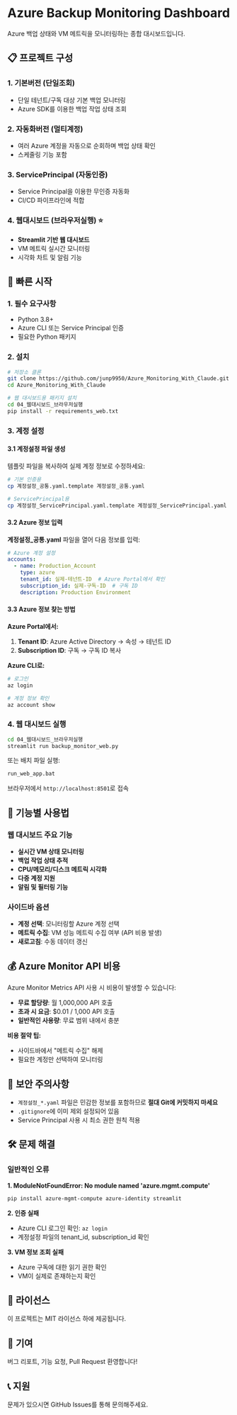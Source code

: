 # Azure Backup Monitoring Dashboard

Azure 백업 상태와 VM 메트릭을 모니터링하는 종합 대시보드입니다.

## 📋 프로젝트 구성

### 1. 기본버전 (단일조회)
- 단일 테넌트/구독 대상 기본 백업 모니터링
- Azure SDK를 이용한 백업 작업 상태 조회

### 2. 자동화버전 (멀티계정)
- 여러 Azure 계정을 자동으로 순회하며 백업 상태 확인
- 스케줄링 기능 포함

### 3. ServicePrincipal (자동인증)
- Service Principal을 이용한 무인증 자동화
- CI/CD 파이프라인에 적합

### 4. 웹대시보드 (브라우저실행) ⭐
- **Streamlit 기반 웹 대시보드**
- VM 메트릭 실시간 모니터링
- 시각화 차트 및 알림 기능

## 🚀 빠른 시작

### 1. 필수 요구사항
- Python 3.8+
- Azure CLI 또는 Service Principal 인증
- 필요한 Python 패키지

### 2. 설치

```bash
# 저장소 클론
git clone https://github.com/junp9950/Azure_Monitoring_With_Claude.git
cd Azure_Monitoring_With_Claude

# 웹 대시보드용 패키지 설치
cd 04_웹대시보드_브라우저실행
pip install -r requirements_web.txt
```

### 3. 계정 설정

#### 3.1 계정설정 파일 생성
템플릿 파일을 복사하여 실제 계정 정보로 수정하세요:

```bash
# 기본 인증용
cp 계정설정_공통.yaml.template 계정설정_공통.yaml

# ServicePrincipal용
cp 계정설정_ServicePrincipal.yaml.template 계정설정_ServicePrincipal.yaml
```

#### 3.2 Azure 정보 입력

**계정설정_공통.yaml** 파일을 열어 다음 정보를 입력:

```yaml
# Azure 계정 설정
accounts:
  - name: Production_Account
    type: azure
    tenant_id: 실제-테넌트-ID  # Azure Portal에서 확인
    subscription_id: 실제-구독-ID  # 구독 ID
    description: Production Environment
```

#### 3.3 Azure 정보 찾는 방법

**Azure Portal에서:**
1. **Tenant ID**: Azure Active Directory → 속성 → 테넌트 ID
2. **Subscription ID**: 구독 → 구독 ID 복사

**Azure CLI로:**
```bash
# 로그인
az login

# 계정 정보 확인
az account show
```

### 4. 웹 대시보드 실행

```bash
cd 04_웹대시보드_브라우저실행
streamlit run backup_monitor_web.py
```

또는 배치 파일 실행:
```bash
run_web_app.bat
```

브라우저에서 `http://localhost:8501`로 접속

## 🔧 기능별 사용법

### 웹 대시보드 주요 기능
- **실시간 VM 상태 모니터링**
- **백업 작업 상태 추적**
- **CPU/메모리/디스크 메트릭 시각화**
- **다중 계정 지원**
- **알림 및 필터링 기능**

### 사이드바 옵션
- **계정 선택**: 모니터링할 Azure 계정 선택
- **메트릭 수집**: VM 성능 메트릭 수집 여부 (API 비용 발생)
- **새로고침**: 수동 데이터 갱신

## 💰 Azure Monitor API 비용

Azure Monitor Metrics API 사용 시 비용이 발생할 수 있습니다:

- **무료 할당량**: 월 1,000,000 API 호출
- **초과 시 요금**: $0.01 / 1,000 API 호출
- **일반적인 사용량**: 무료 범위 내에서 충분

**비용 절약 팁:**
- 사이드바에서 "메트릭 수집" 해제
- 필요한 계정만 선택하여 모니터링

## 🔐 보안 주의사항

- `계정설정_*.yaml` 파일은 민감한 정보를 포함하므로 **절대 Git에 커밋하지 마세요**
- `.gitignore`에 이미 제외 설정되어 있음
- Service Principal 사용 시 최소 권한 원칙 적용

## 🛠️ 문제 해결

### 일반적인 오류

**1. ModuleNotFoundError: No module named 'azure.mgmt.compute'**
```bash
pip install azure-mgmt-compute azure-identity streamlit
```

**2. 인증 실패**
- Azure CLI 로그인 확인: `az login`
- 계정설정 파일의 tenant_id, subscription_id 확인

**3. VM 정보 조회 실패**
- Azure 구독에 대한 읽기 권한 확인
- VM이 실제로 존재하는지 확인

## 📝 라이선스

이 프로젝트는 MIT 라이선스 하에 제공됩니다.

## 🤝 기여

버그 리포트, 기능 요청, Pull Request 환영합니다!

## 📞 지원

문제가 있으시면 GitHub Issues를 통해 문의해주세요.
